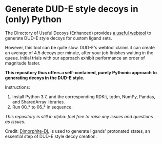 # Generate DUD-E style decoys in (only) Python

The Directory of Useful Decoys (Enhanced) provides [a useful webtool](http://dude.docking.org/generate) to generate DUD-E style decoys for custom ligand sets.

However, this tool can be quite slow. DUD-E's webtool claims it can create an average of 4.5 decoys per minute, after your job finishes waiting in the queue. Initial trials with our approach exhibit performance an order of magnitude faster.

**This repository thus offers a self-contained, purely Pythonic approach to generating decoys in the DUD-E style.**

Instructions:
1. Install Python 3.7, and the corresponding RDKit, tqdm, NumPy, Pandas, and SharedArray libraries.
2. Run 00_\* to 06_\* in sequence.

*This repository is still in alpha: feel free to raise any issues and questions as issues.*

Credit: [Dimorphite-DL](https://durrantlab.pitt.edu/dimorphite-dl/) is used to generate ligands' protonated states, an essential step of DUD-E style decoy creation.

